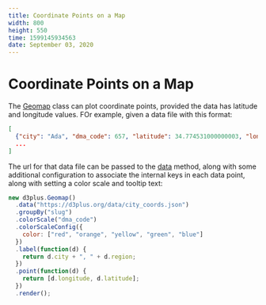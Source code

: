 ```yaml
---
title: Coordinate Points on a Map
width: 800
height: 550
time: 1599145934563
date: September 03, 2020
---
```


[height]: 550
[delay]: 3000

# Coordinate Points on a Map

The [Geomap](https://d3plus.org/docs/#Geomap) class can plot coordinate points, provided the data has latitude and longitude values. FOr example, given a data file with this format:

```json
[
  {"city": "Ada", "dma_code": 657, "latitude": 34.774531000000003, "longitude": -96.678344899999999, "slug": "ada-ok"},
  ...
]
```

The url for that data file can be passed to the [data](https://d3plus.org/docs/#Viz.data) method, along with some additional configuration to associate the internal keys in each data point, along with setting a color scale and tooltip text:

```js
new d3plus.Geomap()
  .data("https://d3plus.org/data/city_coords.json")
  .groupBy("slug")
  .colorScale("dma_code")
  .colorScaleConfig({
    color: ["red", "orange", "yellow", "green", "blue"]
  })
  .label(function(d) {
    return d.city + ", " + d.region;
  })
  .point(function(d) {
    return [d.longitude, d.latitude];
  })
  .render();
```
